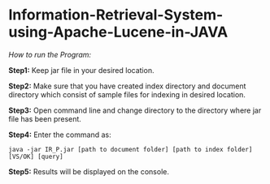 # Information-Retrieval-System-using-Apache-Lucene-in-JAVA


_How to run the Program:_

**Step1:** Keep jar file in your desired location.

**Step2:** Make sure that you have created index directory and document directory which consist of sample files for indexing in desired location.

**Step3:** Open command line and change directory to the directory where jar file has been present.

**Step4:** Enter the command as:

`java -jar IR_P.jar [path to document folder] [path to index folder] [VS/OK] [query]`
	
**Step5:** Results will be displayed on the console.

